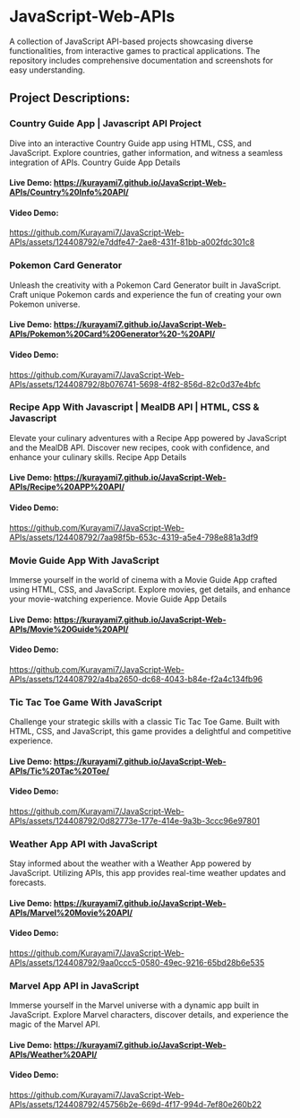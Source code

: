 # JavaScript-Web-APIs
A collection of JavaScript API-based projects showcasing diverse functionalities, from interactive games to practical applications. The repository includes comprehensive documentation and screenshots for easy understanding.

## Project Descriptions:

### Country Guide App | Javascript API Project

Dive into an interactive Country Guide app using HTML, CSS, and JavaScript. Explore countries, gather information, and witness a seamless integration of APIs.
Country Guide App Details
#### Live Demo: https://kurayami7.github.io/JavaScript-Web-APIs/Country%20Info%20API/
#### Video Demo:
https://github.com/Kurayami7/JavaScript-Web-APIs/assets/124408792/e7ddfe47-2ae8-431f-81bb-a002fdc301c8



### Pokemon Card Generator

Unleash the creativity with a Pokemon Card Generator built in JavaScript. Craft unique Pokemon cards and experience the fun of creating your own Pokemon universe.
#### Live Demo: https://kurayami7.github.io/JavaScript-Web-APIs/Pokemon%20Card%20Generator%20-%20API/
#### Video Demo:
https://github.com/Kurayami7/JavaScript-Web-APIs/assets/124408792/8b076741-5698-4f82-856d-82c0d37e4bfc



### Recipe App With Javascript | MealDB API | HTML, CSS & Javascript

Elevate your culinary adventures with a Recipe App powered by JavaScript and the MealDB API. Discover new recipes, cook with confidence, and enhance your culinary skills.
Recipe App Details
#### Live Demo: https://kurayami7.github.io/JavaScript-Web-APIs/Recipe%20APP%20API/
#### Video Demo:
https://github.com/Kurayami7/JavaScript-Web-APIs/assets/124408792/7aa98f5b-653c-4319-a5e4-798e881a3df9



### Movie Guide App With JavaScript

Immerse yourself in the world of cinema with a Movie Guide App crafted using HTML, CSS, and JavaScript. Explore movies, get details, and enhance your movie-watching experience.
Movie Guide App Details
#### Live Demo: https://kurayami7.github.io/JavaScript-Web-APIs/Movie%20Guide%20API/
#### Video Demo: 
https://github.com/Kurayami7/JavaScript-Web-APIs/assets/124408792/a4ba2650-dc68-4043-b84e-f2a4c134fb96



### Tic Tac Toe Game With JavaScript

Challenge your strategic skills with a classic Tic Tac Toe Game. Built with HTML, CSS, and JavaScript, this game provides a delightful and competitive experience.
#### Live Demo: https://kurayami7.github.io/JavaScript-Web-APIs/Tic%20Tac%20Toe/
#### Video Demo:
https://github.com/Kurayami7/JavaScript-Web-APIs/assets/124408792/0d82773e-177e-414e-9a3b-3ccc96e97801



### Weather App API with JavaScript

Stay informed about the weather with a Weather App powered by JavaScript. Utilizing APIs, this app provides real-time weather updates and forecasts.
#### Live Demo: https://kurayami7.github.io/JavaScript-Web-APIs/Marvel%20Movie%20API/
#### Video Demo:
https://github.com/Kurayami7/JavaScript-Web-APIs/assets/124408792/9aa0ccc5-0580-49ec-9216-65bd28b6e535



### Marvel App API in JavaScript

Immerse yourself in the Marvel universe with a dynamic app built in JavaScript. Explore Marvel characters, discover details, and experience the magic of the Marvel API.
#### Live Demo: https://kurayami7.github.io/JavaScript-Web-APIs/Weather%20API/
#### Video Demo: 
https://github.com/Kurayami7/JavaScript-Web-APIs/assets/124408792/45756b2e-669d-4f17-994d-7ef80e260b22




